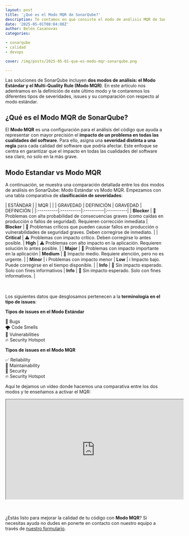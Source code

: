 ```yaml
---
layout: post
title: '¿Qué es el Modo MQR de SonarQube?'
description: Te contamos en qué consiste el modo de análisis MQR de SonarQube y qué diferencias tiene frente al Modo Estándar
date: '2025-05-01T08:04:00Z'
author: Belén Casanovas
categories:

- sonarqube
- calidad
- devops

cover: /img/posts/2025-05-01-que-es-modo-mqr-sonarqube.png

---
```

Las soluciones de SonarQube incluyen **dos modos de análisis: el Modo Estándar y el Multi-Quality Rule (Modo MQR)**. En este artículo nos adentramos en la definición de este último modo y te contaremos los diferentes tipos de severidades, issues y su comparación con respecto al modo estándar. 

<h2>¿Qué es el Modo MQR de SonarQube?</h2>

El **Modo MQR** es una configuración para el análisis del código que ayuda a representar con mayor precisión el **impacto de un problema en todas las cualidades del software**. Para ello, asigna una **severidad distinta a una regla** para cada calidad del software que podría afectar. Este enfoque se centra en garantizar que el impacto en todas las cualidades del software sea claro, no solo en la más grave. 

<h2>Modo Estandar vs Modo MQR</h2>

A continuación, se muestra una comparación detallada entre los dos modos de análisis en SonarQube: Modo Estándar vs Modo MQR. Empezamos con una tabla comparativa de **clasificación de severidades**:

| ESTÁNDAR |   |  MQR |  |
| GRAVEDAD | DEFINICIÓN  | GRAVEDAD | DEFINICIÓN |
|:----------|:----------|:----------|:----------|
| **Blocker**    | 🛑 Problemas con alta probabilidad de consecuencias graves (como caídas en producción o fallos de seguridad). Requieren corrección inmediata   | **Blocker** | 🛑 Problemas críticos que pueden causar fallos en producción o vulnerabilidades de seguridad graves. Deben corregirse de inmediato. |
| **Critical**    | ⚠️ Problemas con impacto crítico. Deben corregirse lo antes posible.   | **High** | ⚠️ Problemas con alto impacto en la aplicación. Requieren solución lo antes posible. |
| **Major**   | 🔧 Problemas con impacto importante en la aplicación   | **Medium** | 🔧 Impacto medio. Requiere atención, pero no es urgente. |
| **Minor**   | ℹ️ Problemas con impacto menor   | **Low** | ℹ️ Impacto bajo. Puede corregirse en el tiempo disponible. |
| **Info**  | 📘 Sin impacto esperado. Solo con fines informativos   | **Info** | 📘 Sin impacto esperado. Solo con fines informativos. |


<br><br>
Los siguientes datos que desglosamos pertenecen a la **terminología en el tipo de issues**: 


**Tipos de issues en el Modo Estándar** 

🐞 Bugs <br>
🌪️ Code Smells <br>
🔐 Vulnerabilities <br>
🔥 Security Hotspot <br>

**Tipos de issues en el Modo MQR**

✅ Reliability <br>
🧹 Maintainability <br>
🔐 Security <br>
🔥 Security Hotspot <br>

Aquí te dejamos un vídeo donde hacemos una comparativa entre los dos modos y te enseñamos a activar el MQR:

<iframe width="560" height="315" src="https://www.youtube-nocookie.com/embed/WYksFNBRHZ8?si=jZKaczPpaBNKiKpB&amp;controls=0" title="Activate MQR on SonarQube" allow="accelerometer; autoplay; clipboard-write; encrypted-media; gyroscope; picture-in-picture; web-share" referrerpolicy="strict-origin-when-cross-origin" allowfullscreen></iframe>

<br><br>
¿Estás listo para mejorar la calidad de tu código con **Modo MQR**? Si necesitas ayuda no dudes en ponerte en contacto con nuestro equipo a través de [nuestro formulario](/contacto). 

